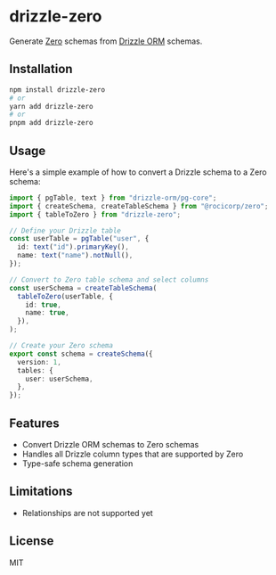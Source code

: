 # drizzle-zero

Generate [Zero](https://zero.rocicorp.dev/) schemas from [Drizzle ORM](https://orm.drizzle.team) schemas.

## Installation

```bash
npm install drizzle-zero
# or
yarn add drizzle-zero
# or
pnpm add drizzle-zero
```

## Usage

Here's a simple example of how to convert a Drizzle schema to a Zero schema:

```ts
import { pgTable, text } from "drizzle-orm/pg-core";
import { createSchema, createTableSchema } from "@rocicorp/zero";
import { tableToZero } from "drizzle-zero";

// Define your Drizzle table
const userTable = pgTable("user", {
  id: text("id").primaryKey(),
  name: text("name").notNull(),
});

// Convert to Zero table schema and select columns
const userSchema = createTableSchema(
  tableToZero(userTable, {
    id: true,
    name: true,
  }),
);

// Create your Zero schema
export const schema = createSchema({
  version: 1,
  tables: {
    user: userSchema,
  },
});
```

## Features

- Convert Drizzle ORM schemas to Zero schemas
- Handles all Drizzle column types that are supported by Zero
- Type-safe schema generation

## Limitations

- Relationships are not supported yet

## License

MIT
